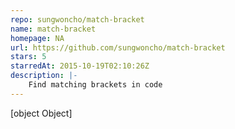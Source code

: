 ```yaml
---
repo: sungwoncho/match-bracket
name: match-bracket
homepage: NA
url: https://github.com/sungwoncho/match-bracket
stars: 5
starredAt: 2015-10-19T02:10:26Z
description: |-
    Find matching brackets in code
---
```


[object Object]
